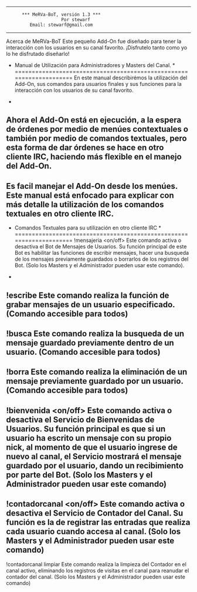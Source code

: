 ------------------------------------------------------
          *** MeRVa-BoT, versión 1.3 ***
                         Por stewarf
             Email: stewarf@gmail.com
------------------------------------------------------

Acerca de MeRVa-BoT
Este pequeño Add-On fue diseñado para tener la interacción con los usuarios en su canal favorito.
¡Disfrutelo tanto como yo lo he disfrutado diseñarlo!

* Manual de Utilización para Administradores y Masters del Canal. *
====================================================================
En este manual describirémos la utilización del Add-On, sus comandos para usuarios
finales y sus funciones para la interacción con los usuarios de su canal favorito.
-
Ahora el Add-On está en ejecución, a la espera de órdenes por medio de menúes
contextuales o también por medio de comandos textuales, pero esta forma de dar órdenes
se hace en otro cliente IRC, haciendo más flexible en el manejo del Add-On.
-
Es facil manejar el Add-On desde los menúes. Este manual está enfocado para explicar 
con más detalle la utilización de los comandos textuales en otro cliente IRC.
-
* Comandos Textuales para su utilización en otro cliente IRC *
====================================================================
!mensajeria <on/off>
Este comando activa o desactiva el Bot de Mensajes de Usuarios. Su función principal
de este Bot es habilitar las funciones de escribir mensajes, hacer una busqueda
de los mensajes previamente guardados o borrarlos de los registros del Bot.
(Solo los Masters y el Administrador pueden usar este comando).
-
!escribe <usuario> <mensaje>
Este comando realiza la función de grabar mensajes de un usuario especificado.
(Comando accesible para todos)
-
!busca <usuario>
Este comando realiza la busqueda de un mensaje guardado previamente dentro de un usuario.
(Comando accesible para todos)
-
!borra <usuario>
Este comando realiza la eliminación de un mensaje previamente guardado por un usuario.
(Comando accesible para todos)
-
!bienvenida <on/off>
Este comando activa o desactiva el Servicio de Bienvenidas de Usuarios. Su función
principal es que si un usuario ha escrito un mensaje con su propio nick, al momento
de que el usuario ingrese de nuevo al canal, el Servicio mostrará el mensaje guardado
por el usuario, dando un recibimiento por parte del Bot.
(Solo los Masters y el Administrador pueden usar este comando)
-
!contadorcanal <on/off>
Este comando activa o desactiva el Servicio de Contador del Canal. Su función es la
de registrar las entradas que realiza cada usuario cuando accesa al canal.
(Solo los Masters y el Administrador pueden usar este comando)
-
!contadorcanal limpiar
Este comando realiza la limpieza del Contador en el canal activo, eliminando los
registros de visitas en el canal para reanudar el contador del canal.
(Solo los Masters y el Administrador pueden usar este comando)
